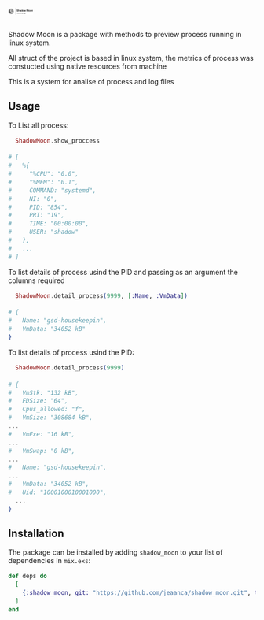 <img style="display:block;text-align:center; width: 50px" src="https://github.com/jeaanca/shadow_moon/blob/master/assets/images/shadow_moon_logo.png"><br>

<p> Shadow Moon is a package with methods to preview process running in linux system. </p>
<p> All struct of the project is based in linux system, the metrics of process was constucted using native resources from machine </p>

<p> This is a system for analise of process and log files </p>

## Usage

To List all process:
```elixir
  ShadowMoon.show_proccess

# [
#   %{
#     "%CPU": "0.0",
#     "%MEM": "0.1",
#     COMMAND: "systemd",
#     NI: "0",
#     PID: "854",
#     PRI: "19",
#     TIME: "00:00:00",
#     USER: "shadow"
#   },
#   ...
# ]

```

To list details of process usind the PID and passing as an argument the columns required
```elixir
  ShadowMoon.detail_process(9999, [:Name, :VmData])

# {
#   Name: "gsd-housekeepin",
#   VmData: "34052 kB"
}
```

To list details of process usind the PID:
```elixir
  ShadowMoon.detail_process(9999)

# {
#   VmStk: "132 kB",
#   FDSize: "64",
#   Cpus_allowed: "f",
#   VmSize: "308684 kB",
...
#   VmExe: "16 kB",
...
#   VmSwap: "0 kB",
...
#   Name: "gsd-housekeepin",
...
#   VmData: "34052 kB",
#   Uid: "1000100010001000",
  ...
}
```

## Installation

The package can be installed
by adding `shadow_moon` to your list of dependencies in `mix.exs`:

```elixir
def deps do
  [
    {:shadow_moon, git: "https://github.com/jeaanca/shadow_moon.git", tag: "0.1.0"}
  ]
end
```


